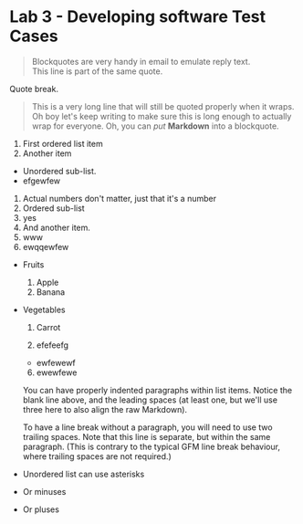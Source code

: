 # Lab 3 - Developing software Test Cases 
> Blockquotes are very handy in email to emulate reply text.  
This line is part of the same quote.

Quote break.

> This is a very long line that will still be quoted properly when it wraps. Oh boy let's keep writing to make sure this is long enough to actually wrap for everyone. Oh, you can *put* **Markdown** into a blockquote. 

1. First ordered list item
2. Another item 
  - Unordered sub-list.
  - efgewfew
1. Actual numbers don't matter, just that it's a number
  1. Ordered sub-list
  2. yes
4. And another item.
  4. www
  4. ewqqewfew
- Fruits
  1. Apple
  2. Banana
- Vegetables
  1. Carrot
  
  3. efefeefg
  - ewfewewf
  6. ewewfewe

    You can have properly indented paragraphs within list items. Notice the blank line above, and the leading spaces (at least one, but we'll use three here to also align the raw Markdown).

    To have a line break without  a paragraph, you will need to use two trailing spaces. 
    Note that this line is separate, but within the same paragraph. 
    (This is contrary to the typical GFM line break behaviour, where trailing spaces are not required.)

* Unordered list can use asterisks
- Or minuses
+ Or pluses